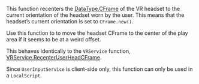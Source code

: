 This function recenters the [DataType.CFrame](https://developer.roblox.com/search#stq=CFrame) of the VR headset to the current orientation of the headset worn by the user. This means that the headset’s current orientation is set to `CFrame.new()`.

Use this function to to move the headset CFrame to the center of the play area if it seems to be at a weird offset.

This behaves identically to the `VRService` function, [VRService.RecenterUserHeadCFrame](https://developer.roblox.com/api-reference/function/VRService/RecenterUserHeadCFrame).

Since `UserInputService` is client-side only, this function can only be used in a `LocalScript`.